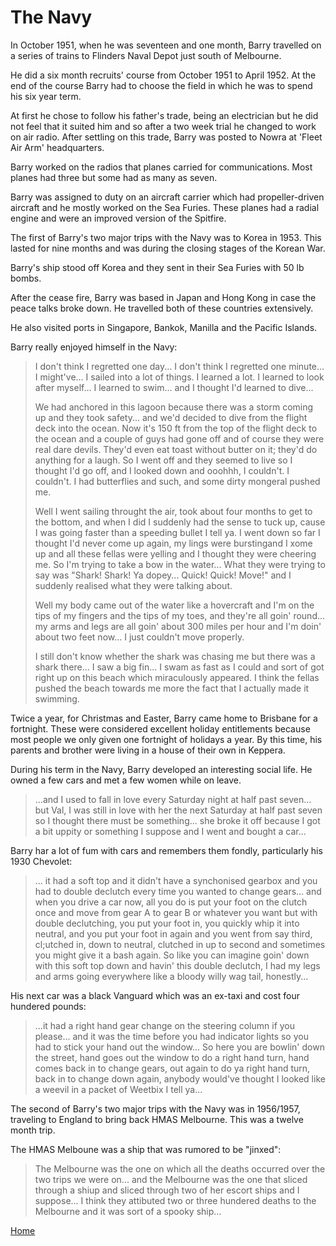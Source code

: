 # The Navy

In October 1951, when he was seventeen and one month, Barry travelled on a series of trains to Flinders Naval Depot just south of Melbourne.

He did a six month recruits' course from October 1951 to April 1952. At the end of the course Barry had to choose the field in which he was to spend his six year term.

At first he chose to follow his father's trade, being an electrician but he did not feel that it suited him and so after a two week trial he changed to work on air radio. After settling on this trade, Barry was posted to Nowra at 'Fleet Air Arm' headquarters.

Barry worked on the radios that planes carried for communications. Most planes had three but some had as many as seven.

Barry was assigned to duty on an aircraft carrier which had propeller-driven aircraft and he mostly worked on the Sea Furies. These planes had a radial engine and were an improved version of the Spitfire.

The first of Barry's two major trips with the Navy was to Korea in 1953. This lasted for nine months and was during the closing stages of the Korean War.

Barry's ship stood off Korea and they sent in their Sea Furies with 50 lb bombs.

After the cease fire, Barry was based in Japan and Hong Kong in case the peace talks broke down. He travelled both of these countries extensively.

He also visited ports in Singapore, Bankok, Manilla and the Pacific Islands.

Barry really enjoyed himself in the Navy:

>I don't think I regretted one day... I don't think I regretted one minute... I might've... I sailed into a lot of things. I learned a lot. I learned to look after myself... I learned to swim... and I thought I'd learned to dive...
>
>We had anchored in this lagoon because there was a storm coming up and they took safety... and we'd decided to dive from the flight deck into the ocean. Now it's 150 ft from the top of the flight deck to the ocean  and a couple of guys had gone off and of course they were real dare devils. They'd even eat toast without butter on it; they'd do anything for a laugh. So I went off and they seemed to live so I thought I'd go off, and I looked down and ooohhh, I couldn't. I couldn't. I had butterflies and such, and some dirty mongeral pushed me.
>
>Well I went sailing throught the air, took about four months to get to the bottom, and when I did I suddenly had the sense to tuck up, cause I was going faster than a speeding bullet I tell ya. I went down so far I thought I'd never come up again, my lings were burstingand I xome up and all these fellas were yelling and I thought they were cheering me. So I'm trying to take a bow in the water... What they were trying to say was "Shark! Shark! Ya dopey... Quick! Quick! Move!" and I suddenly realised what they were talking about.
>
>Well my body came out of the water like a hovercraft and I'm on the tips of my fingers and the tips of my toes, and they're all goin' round... my arms and legs are all goin' about 300 miles per hour and I'm doin' about two feet now... I just couldn't move properly.
>
>I still don't know whether the shark was chasing me but there was a shark there... I saw a big fin... I swam as fast as I could and sort of got right up on this beach which miraculously appeared. I think the fellas pushed the beach towards me more the fact that I actually made it swimming.

Twice a year, for Christmas and Easter, Barry came home to Brisbane for a fortnight. These were considered excellent holiday entitlements because most people we only given one fortnight of holidays a year. By this time, his parents and brother were living in a house of their own in Keppera.

During his term in the Navy, Barry developed an interesting social life. He owned a few cars and met a few women while on leave.

>...and I used to fall in love every Saturday night at half past seven... but Val, I was still in love with her the next Saturday at half past seven so I thought there must be something... she broke it off because I got a bit uppity or something I suppose and I went and bought a car...

Barry har a lot of fum with cars and remembers them fondly, particularly his 1930 Chevolet:

>... it had a soft top and it didn't have a synchonised gearbox and you had to double declutch every time you wanted to change gears... and when you drive a car now, all you do is put your foot on the clutch once and move from gear A to gear B or whatever you want but with double declutching, you put your foot in, you quickly whip it into neutral, and you put your foot in again and you went from say third, cl;utched in, down to neutral, clutched in up to second and sometimes you might give it a bash again.  So like you can imagine goin' down with this soft top down and havin' this double declutch, I had my legs and arms going everywhere like a bloody willy wag tail, honestly...

His next car was a black Vanguard which was an ex-taxi and cost four hundered pounds:

>...it had a right hand gear change on the steering column if you please... and it was the time before you had indicator lights so you had to stick your hand out the window... So here you are bowlin' down the street, hand goes out the window to do a right hand turn, hand comes back in to change gears, out again to do ya right hand turn, back in to change down again, anybody would've thought I looked like a weevil in a packet of Weetbix I tell ya...

The second of Barry's two major trips with the Navy was in 1956/1957, traveling to England to bring back HMAS Melbourne.  This was a twelve month trip.

The HMAS Melboune was a ship that was rumored to be "jinxed":

>The Melbourne was the one on which all the deaths occurred over the two trips we were on... and the Melbourne was the one that sliced through a shiup and sliced through two of her escort ships and I suppose... I think they attibuted two or three hundered deaths to the Melbourne and it was sort of a spooky ship...

[Home](../index.html)